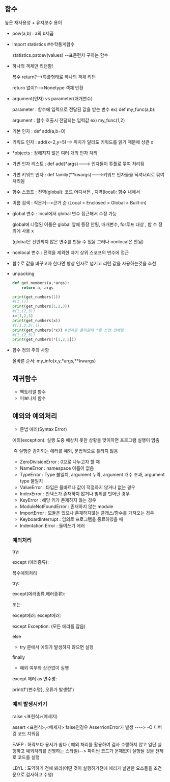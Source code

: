 ## 함수

높은 재사용성 + 유지보수 용이

- pow(a,b) : a의 b제곱

- import statistics #수학통계함수

  statistics.pstdev(values) --표준편차 구하는 함수

- 하나의 객체만 리턴함!

  복수 return?-->튜플형태로 하나의 객체 리턴 

  return 없이?-->Nonetype 객체 반환

- argument(인자)  vs parameter(매개변수)

  parameter : 함수에 입력으로 전달된 값을 받는 변수 ex) def my_func(a,b):

  argument : 함수 호출시 전달되는 입력값 ex) my_func(1,2)

- 기본 인자 : def add(a,b=0)

- 키워드 인자 : add(x=2,y=5)--> 위치가 달라도 키워드를 읽기 때문에 상관 x

- *objects : 정해지지 않은 여러 개의 인자 처리

- 가변 인자 리스트 : def add(*args)---> 인자들이 튜플로 묶여 처리됨

- 가변 키워드 인자 : def family(**kwargs)--->키워드 인자들을 딕셔너리로 묶여 처리됨 

  

- 함수 스코프 :  전역(global): 코드 어디서든 , 지역(local): 함수 내에서

- 이름 검색 : 작은거-->큰거 순 (Local > Enclosed > Global > Built-in)

- global 변수 : local에서 global 변수 접근해서 수정 가능

  global에 나열된 이름은 global 앞에 등장 안됨, 매개변수, for루프 대상 , 함 수 정의에 사용 x

  (global은 선언되지 않은 변수를 만들 수 있음 그러나 nonlocal은 안됨)

- nonlocal 변수 : 전역을 제외한 자기 상위 스코프의 변수에 접근

- 함수로 값을 바꾸고자 한다면 항상 인자로 넘기고 리턴 값을 사용하는것을 추천

- unpacking

  ```python
  def get_numbers(a,*args):
      return a, args
  
  print(get_numbers(1))
  #(1,())
  print(get_numbers(1,2,3))
  #(1,(2,3))
  x=[1,2,3]
  print(get_numbers(x))
  #([1,2,3],())
  print(get_numbers(*x)) #인자로 들어갈때 *를 쓰면 언패킹
  #(1,(2,3))
  print(get_numbers(*[1,2,3]))
  ```

- 함수 정의 주의 사항

  올바른 순서: my_info(x,y,*args,**kwargs)

  ## 재귀함수

  - 팩토리얼 함수
  - 피보나치 함수 

  ## 예외와 예외처리

  - 문법 에러(Syntax Error)

  예외(exception): 실행 도중 예상치 못한 상황을 맞이하면 프로그램 실행이 멈춤 

  ​                             즉 실행준 감지되는 에러를 예외, 문법적으로 틀리지 않음

  - ZeroDivisionError : 0으로 나누고자 할 때
  - NameError : namespace 이름이 없음
  - TypeError : Type 불일치, argument 누락, argument 개수 초과, argument type 불일치
  - ValueError : 타입은 올바르나 값이 적절하지 않거나 없는 경우
  - IndexError : 인덱스가 존재하지 않거나 범위를 벗어난 경우
  - KeyError : 해당 키가 존재하지 않는 경우
  - ModuleNotFoundError : 존재하지 않는 module
  - ImportError :  모듈은 있으나 존재하지않는 클래스/함수를 가져오는 경우
  - KeyboardInterrupt : 임의로 프로그램을 종료하였을 때
  - Indentation Error : 들여쓰기 에러

  ### 예외처리

  try:

  except (에러종류):

  복수예외처리

  try:

  except(에러종류,에러종류):

  또는

  except에러:
  except에러:

  except Exception: (모든 에러를 잡음)

  

  else

  - try 문에서 예외가 발생하지 않으면 실행

  finally

  - 예외 여부와 상관없이 실행

  

  except 에러 as 변수명:

  print(f'{변수명}, 오류가 발생함')

  

  ### 예외 발생시키기

  raise <표현식>(메세지)

  assert <표현식>,<메세지> false인경우  AsserrionError가 발생 ----> -O 디버깅 코드 지워짐

  

  EAFP : 허락보다 용서가 쉽다 ( 예외 처리를 활용하여 검사 수행하지 않고 일단 실행하고 예외처리를 진행하는 스타일)--> 파이썬 코드가 문제없이 실행될 것을 전제로 코드를 실행

  LBYL : 도약하기 전에 봐라(어떤 것이 실행하기전에 에러가 날만한 요소들을 조건문으로 검사하고 수행)

  

